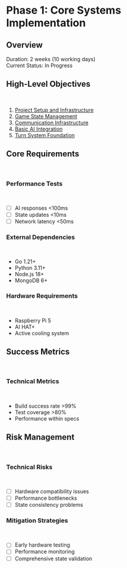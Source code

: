 # Phase 1: Core Systems Implementation

## Overview

Duration: 2 weeks (10 working days)  
Current Status: In Progress

## High-Level Objectives

 

1. [Project Setup and Infrastructure](./1-project-setup.md)
2. [Game State Management](./2-game-state.md)
3. [Communication Infrastructure](./3-communication.md)
4. [Basic AI Integration](./4-ai-integration.md)
5. [Turn System Foundation](./5-turn-system.md)

## Core Requirements

 

### Performance Tests

 

- [ ] AI responses <100ms
- [ ] State updates <10ms
- [ ] Network latency <50ms

### External Dependencies

 

- Go 1.21+
- Python 3.11+
- Node.js 18+
- MongoDB 6+

### Hardware Requirements

 

- Raspberry Pi 5
- AI HAT+
- Active cooling system

## Success Metrics

 

### Technical Metrics

 

- Build success rate >99%
- Test coverage >80%
- Performance within specs

## Risk Management

 

### Technical Risks

 

- [ ] Hardware compatibility issues
- [ ] Performance bottlenecks
- [ ] State consistency problems

### Mitigation Strategies

 

- [ ] Early hardware testing
- [ ] Performance monitoring
- [ ] Comprehensive state validation
